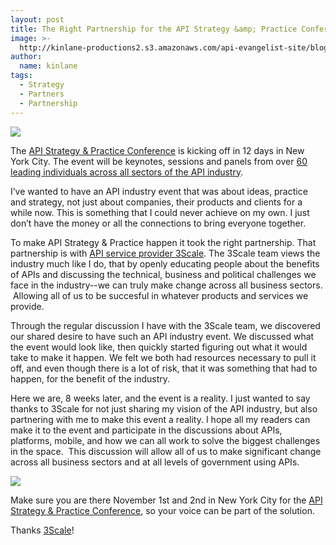 ```yaml
---
layout: post
title: The Right Partnership for the API Strategy &amp; Practice Conference
image: >-
  http://kinlane-productions2.s3.amazonaws.com/api-evangelist-site/blog/3scale-logo.png
author:
  name: kinlane
tags:
  - Strategy
  - Partners
  - Partnership
---
```

[![](https://s3.amazonaws.com/kinlane-productions2/api-service-providers/3scale-logo.jpg)](http://www.3scale.net/ "3Scale")

The [API Strategy & Practice Conference](http://www.apistrategyconference.com/) is kicking off in 12 days in New York City. The event will be keynotes, sessions and panels from over [60 leading individuals across all sectors of the API industry](http://www.apistrategyconference.com/speakers.php "60 leading individuals across all sectors of the API industry").

I’ve wanted to have an API industry event that was about ideas, practice and strategy, not just about companies, their products and clients for a while now. This is something that I could never achieve on my own. I just don’t have the money or all the connections to bring everyone together.

To make API Strategy & Practice happen it took the right partnership. That partnership is with [API service provider 3Scale](http://www.3scale.net/ "API service provider 3Scale"). The 3Scale team views the industry much like I do, that by openly educating people about the benefits of APIs and discussing the technical, business and political challenges we face in the industry--we can truly make change across all business sectors.  Allowing all of us to be succesful in whatever products and services we provide.

Through the regular discussion I have with the 3Scale team, we discovered our shared desire to have such an API industry event. We discussed what the event would look like, then quickly started figuring out what it would take to make it happen. We felt we both had resources necessary to pull it off, and even though there is a lot of risk, that it was something that had to happen, for the benefit of the industry.

Here we are, 8 weeks later, and the event is a reality. I just wanted to say thanks to 3Scale for not just sharing my vision of the API industry, but also partnering with me to make this event a reality. I hope all my readers can make it to the event and participate in the discussions about APIs, platforms, mobile, and how we can all work to solve the biggest challenges in the space.  This discussion will allow all of us to make significant change across all business sectors and at all levels of government using APIs.

[![](https://s3.amazonaws.com/kinlane-productions2/events/api-strategy-practice-conference/api-strategy-home-1.png)](http://www.apistrategyconference.com/speakers.php)

Make sure you are there November 1st and 2nd in New York City for the [API Strategy & Practice Conference](http://www.apistrategyconference.com/speakers.php), so your voice can be part of the solution.

Thanks [3Scale](http://www.3scale.net/)!